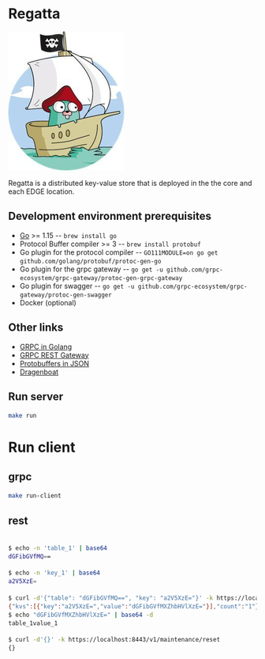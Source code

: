 # Regatta
![logo](logo.jpg)

Regatta is a distributed key-value store that is deployed in the the core and each EDGE location.

## Development environment prerequisites
* [Go](https://golang.org/) >= 1.15 -- `brew install go`
* Protocol Buffer compiler >= 3 -- `brew install protobuf`
* Go plugin for the protocol compiler -- `GO111MODULE=on go get github.com/golang/protobuf/protoc-gen-go`
* Go plugin for the grpc gateway -- `go get -u github.com/grpc-ecosystem/grpc-gateway/protoc-gen-grpc-gateway`
* Go plugin for swagger -- `go get -u github.com/grpc-ecosystem/grpc-gateway/protoc-gen-swagger`
* Docker (optional)

## Other links
* [GRPC in Golang](https://grpc.io/docs/languages/go/)
* [GRPC REST Gateway](https://github.com/grpc-ecosystem/grpc-gateway)
* [Protobuffers in JSON](https://developers.google.com/protocol-buffers/docs/proto3#json)
* [Dragenboat](https://github.com/lni/dragonboat)


## Run server
```bash
make run
```

# Run client

## grpc
```bash
make run-client
```

## rest
```bash

$ echo -n 'table_1' | base64
dGFibGVfMQ==

$ echo -n 'key_1' | base64
a2V5XzE=

$ curl -d'{"table": "dGFibGVfMQ==", "key": "a2V5XzE="}' -k https://localhost:8443/v1/kv/range
{"kvs":[{"key":"a2V5XzE=","value":"dGFibGVfMXZhbHVlXzE="}],"count":"1"}
$ echo "dGFibGVfMXZhbHVlXzE=" | base64 -d
table_1value_1

$ curl -d'{}' -k https://localhost:8443/v1/maintenance/reset
{}
```
